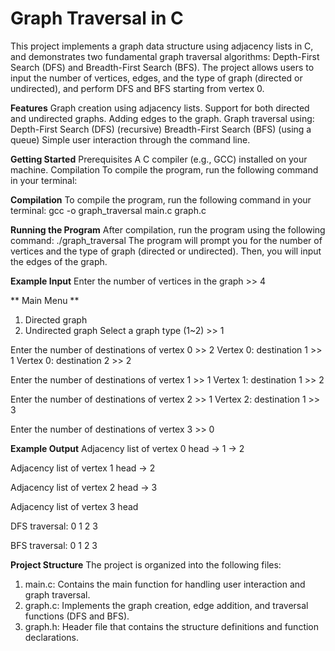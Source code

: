 # Graph Traversal in C
This project implements a graph data structure using adjacency lists in C, 
and demonstrates two fundamental graph traversal algorithms: Depth-First Search (DFS) and Breadth-First Search (BFS). 
The project allows users to input the number of vertices, edges, and the type of graph (directed or undirected), and perform DFS and BFS starting from vertex 0.

**Features**
Graph creation using adjacency lists.
Support for both directed and undirected graphs.
Adding edges to the graph.
Graph traversal using:
Depth-First Search (DFS) (recursive)
Breadth-First Search (BFS) (using a queue)
Simple user interaction through the command line.

**Getting Started**
Prerequisites
A C compiler (e.g., GCC) installed on your machine.
Compilation
To compile the program, run the following command in your terminal:

**Compilation**
To compile the program, run the following command in your terminal:
gcc -o graph_traversal main.c graph.c

**Running the Program**
After compilation, run the program using the following command:
./graph_traversal
The program will prompt you for the number of vertices and the type of graph (directed or undirected). 
Then, you will input the edges of the graph.

**Example Input**
Enter the number of vertices in the graph >> 4

** Main Menu **
1. Directed graph
2. Undirected graph
Select a graph type (1~2) >> 1

Enter the number of destinations of vertex 0 >> 2
Vertex 0: destination 1 >> 1
Vertex 0: destination 2 >> 2

Enter the number of destinations of vertex 1 >> 1
Vertex 1: destination 1 >> 2

Enter the number of destinations of vertex 2 >> 1
Vertex 2: destination 1 >> 3

Enter the number of destinations of vertex 3 >> 0


**Example Output**
Adjacency list of vertex 0
 head -> 1 -> 2

Adjacency list of vertex 1
 head -> 2

Adjacency list of vertex 2
 head -> 3

Adjacency list of vertex 3
 head 

DFS traversal: 0 1 2 3 

BFS traversal: 0 1 2 3


**Project Structure**
The project is organized into the following files:

1. main.c: Contains the main function for handling user interaction and graph traversal.
2. graph.c: Implements the graph creation, edge addition, and traversal functions (DFS and BFS).
3. graph.h: Header file that contains the structure definitions and function declarations.
